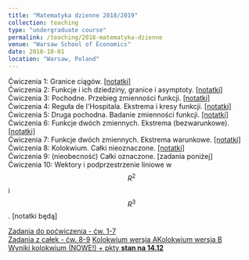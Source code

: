 ```yaml
---
title: "Matematyka dzienne 2018/2019"
collection: teaching
type: "undergraduate course"
permalink: /teaching/2018-matematyka-dzienne
venue: "Warsaw School of Economics"
date: 2018-10-01
location: "Warsaw, Poland"
---
```

Ćwiczenia 1: Granice ciągów. [[notatki]](https://jfranaszek.github.io/mat-dz/dzmat-cw1.html)  
Ćwiczenia 2: Funkcje i ich dziedziny, granice i asymptoty. [[notatki]](https://jfranaszek.github.io/mat-dz/dzmat-cw2.html)  
Ćwiczenia 3: Pochodne. Przebieg zmienności funkcji. [[notatki]](https://jfranaszek.github.io/mat-dz/dzmat-cw3.html)  
Ćwiczenia 4: Reguła de l'Hospitala. Ekstrema i kresy funkcji. [[notatki]](https://jfranaszek.github.io/mat-dz/dzmat-cw4.html)  
Ćwiczenia 5: Druga pochodna. Badanie zmienności funkcji. [[notatki]](https://jfranaszek.github.io/mat-dz/dzmat-cw5.html)  
Ćwiczenia 6: Funkcje dwóch zmiennych. Ekstrema (bezwarunkowe). [[notatki]](https://jfranaszek.github.io/mat-dz/dzmat-cw6.html)  
Ćwiczenia 7: Funkcje dwóch zmiennych. Ekstrema warunkowe. [[notatki]](https://jfranaszek.github.io/mat-dz/dzmat-cw7.html)  
Ćwiczenia 8: Kolokwium. Całki nieoznaczone. [[notatki]](https://jfranaszek.github.io/mat-dz/dzmat-cw8.html)  
Ćwiczenia 9: (nieobecność) Całki oznaczone. [zadania poniżej]  
Ćwiczenia 10: Wektory i podprzestrzenie liniowe w $$R^2$$ i $$R^3$$. [notatki będą]  

[Zadania do poćwiczenia - ćw. 1-7](https://jfranaszek.github.io/mat-dz/mat-zadania_kol1.html)  
[Zadania z całek - ćw. 8-9](https://jfranaszek.github.io/mat-dz/dzmat-cw9.html)
[Kolokwium wersja A](https://jfranaszek.github.io/mat-dz/Kolokwium_mat_dzienna_1_A.pdf)[Kolokwium wersja B](https://jfranaszek.github.io/mat-dz/Kolokwium_mat_dzienna_1_B.pdf)  
[Wyniki kolokwium (NOWE!) + pkty **stan na 14.12**](https://jfranaszek.github.io/mat-dz/punkty_dzienne_181212.pdf)   
